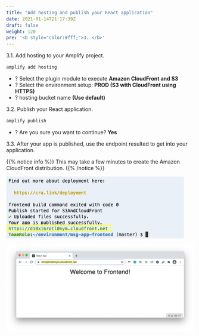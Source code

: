 ```yaml
---
title: "Add hosting and publish your React application"
date: 2021-01-14T21:17:39Z
draft: false
weight: 120
pre: '<b style="color:#fff;">3. </b>'
---
```


3.1\. Add hosting to your Amplify project.

``` bash
amplify add hosting
```

* ? Select the plugin module to execute **Amazon CloudFront and S3**
* ? Select the environment setup: **PROD (S3 with CloudFront using HTTPS)**
* ? hosting bucket name **(Use default)** 

3.2\. Publish your React application.

``` bash
amplify publish
```

* ? Are you sure you want to continue? **Yes**

3.3\. After your app is published, use the endpoint resulted to get into your application.

{{% notice info %}}
This may take a few minutes to create the Amazon CloudFront distribution.
{{% /notice %}}

![CloudFront Dist](images/cloud9-publish.png)

![CloudFront Frontend](images/cloudfront-frontend.png)